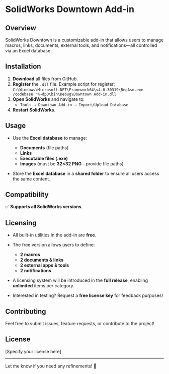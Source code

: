 # SolidWorks Downtown Add-in  

## Overview  
SolidWorks Downtown is a customizable add-in that allows users to manage macros, links, documents, external tools, and notifications—all controlled via an Excel database.  

## Installation  

1. **Download** all files from GitHub.  
2. **Register** the `.dll` file.  Example script for register: `C:\Windows\Microsoft.NET\Framework64\v4.0.30319\RegAsm.exe /codebase "%~dp0\bin\Debug\Downtown Add-in.dll`
3. **Open SolidWorks** and navigate to:  
   - `Tools → Downtown Add-in → Import/Upload Database`  
4. **Restart SolidWorks**.  

## Usage  

- Use the **Excel database** to manage:  
  - **Documents** (file paths)  
  - **Links**  
  - **Executable files (.exe)**  
  - **Images** (must be **32×32 PNG**—provide file paths)  

- Store the **Excel database** in a **shared folder** to ensure all users access the same content.  

## Compatibility  
✅ **Supports all SolidWorks versions**.  

## Licensing  

- All built-in utilities in the add-in are **free**.  
- The free version allows users to define:  
  - **2 macros**  
  - **2 documents & links**  
  - **2 external apps & tools**  
  - **2 notifications**  

- A licensing system will be introduced in the **full release**, enabling **unlimited** items per category.  
- Interested in testing? Request a **free license key** for feedback purposes!  

## Contributing  
Feel free to submit issues, feature requests, or contribute to the project!  

## License  
[Specify your license here]  

---

Let me know if you need any refinements! 🚀  
